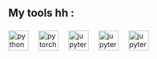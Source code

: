 ###

<h2 align="left"> My tools hh :</h2>

###

<div align="left">

  <img src="https://cdn.jsdelivr.net/gh/devicons/devicon/icons/python/python-original.svg" height="40" alt="python logo"  />
  <img width="12" />
  <img src="https://cdn.jsdelivr.net/gh/devicons/devicon/icons/pytorch/pytorch-original.svg" height="40" alt="pytorch logo"  />
  <img width="12" />
  <img src="https://cdn.jsdelivr.net/gh/devicons/devicon/icons/jupyter/jupyter-original.svg" height="40" alt="jupyter logo"  />
  <img width="12" />
  <img src="https://cdn.jsdelivr.net/gh/devicons/devicon/icons/pandas/pandas-original.svg" height="40" alt="jupyter logo"  />
   <img width="12" />
  <img src="https://cdn.jsdelivr.net/gh/devicons/devicon/icons/linux/linux-original.svg" height="40" alt="jupyter logo"  />
 
</div>
 
